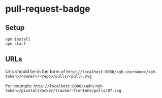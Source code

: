 # pull-request-badge

## Setup
```
npm install
npm start
```

## URLs
Urls should be in the form of `http://localhost:8080/<gh-username>/<gh-token>/<owner>/<repo>/pulls/<pull>.svg`

For example: `http://localhost:8080/xadn/<gh-token>/pivotaltracker/tracker-frontend/pulls/97.svg`
